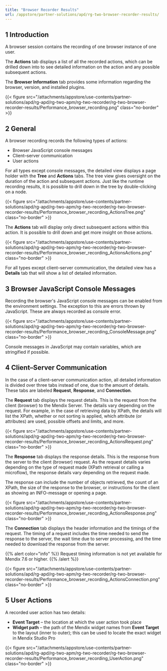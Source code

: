 ```yaml
---
title: "Browser Recorder Results"
url: /appstore/partner-solutions/apd/rg-two-browser-recorder-results/
---
```


## 1 Introduction

A browser session contains the recording of one browser instance of one user.

The **Actions** tab displays a list of all the recorded actions, which can be drilled down into to see detailed information on the action and any possible subsequent actions.

The **Browser Information** tab provides some information regarding the browser, version, and installed plugins.

{{< figure src="/attachments/appstore/use-contents/partner-solutions/apd/rg-apd/rg-two-apm/rg-two-recorder/rg-two-browser-recorder-results/Performance_browser_recording.png" class="no-border" >}}

## 2 General

A browser recording records the following types of actions:

* Browser JavaScript console messages
* Client–server communication
* User actions

For all types except console messages, the detailed view displays a page holder with the **Tree** and **Actions** tabs. The tree view gives oversight on the duration of the action and subsequent actions. Just like the runtime recording results, it is possible to drill down in the tree by double-clicking on a node.

{{< figure src="/attachments/appstore/use-contents/partner-solutions/apd/rg-apd/rg-two-apm/rg-two-recorder/rg-two-browser-recorder-results/Performance_browser_recording_ActionsTree.png" class="no-border" >}}

The **Actions** tab will display only direct subsequent actions within this action. It is possible to drill down and get more insight on those actions.

{{< figure src="/attachments/appstore/use-contents/partner-solutions/apd/rg-apd/rg-two-apm/rg-two-recorder/rg-two-browser-recorder-results/Performance_browser_recording_ActionsActions.png" class="no-border" >}}

For all types except client–server communication, the detailed view has a **Details** tab that will show a list of detailed information.

## 3 Browser JavaScript Console Messages

Recording the browser's JavaScript console messages can be enabled from the environment settings. The exception to this are errors thrown by JavaScript. These are always recorded as console error.

{{< figure src="/attachments/appstore/use-contents/partner-solutions/apd/rg-apd/rg-two-apm/rg-two-recorder/rg-two-browser-recorder-results/Performance_browser_recording_ConsoleMessage.png" class="no-border" >}}

Console messages in JavaScript may contain variables, which are stringified if possible. 

## 4 Client–Server Communication

In the case of a client–server communication action, all detailed information is divided over three tabs instead of one, due to the amount of details. These tabs are labeled **Request**, **Response**, and **Connection**.

The **Request** tab displays the request details. This is the request from the client (browser) to the Mendix Server. The details vary depending on the request. For example, in the case of retrieving data by XPath, the details will list the XPath, whether or not sorting is applied, which attribute (or attributes) are used, possible offsets and limits, and more.

{{< figure src="/attachments/appstore/use-contents/partner-solutions/apd/rg-apd/rg-two-apm/rg-two-recorder/rg-two-browser-recorder-results/Performance_browser_recording_ActionsRequest.png" class="no-border" >}}

The **Response** tab displays the response details. This is the response from the server to the client (browser) request. As the request details varies depending on the type of request made (XPath retrieval or calling a microflow), the response details vary depending on the request made.

The response can include the number of objects retrieved, the count of an XPath, the size of the response to the browser, or instructions for the client as showing an INFO-message or opening a page.

{{< figure src="/attachments/appstore/use-contents/partner-solutions/apd/rg-apd/rg-two-apm/rg-two-recorder/rg-two-browser-recorder-results/Performance_browser_recording_ActionsResponse.png" class="no-border" >}}

The **Connection** tab displays the header information and the timings of the request. The timing of a request includes the time needed to send the response to the server, the wait time due to server processing, and the time needed to download the response from the server. 

{{% alert color="info" %}}
Request timing information is not yet available for Mendix 7.6 or higher.
{{% /alert %}}

{{< figure src="/attachments/appstore/use-contents/partner-solutions/apd/rg-apd/rg-two-apm/rg-two-recorder/rg-two-browser-recorder-results/Performance_browser_recording_ActionsConnection.png" class="no-border" >}}

## 5 User Actions

A recorded user action has two details:

* **Event Target** – the location at which the user action took place
* **Widget path** – the path of the Mendix widget names from **Event Target** to the layout (inner to outer); this can be used to locate the exact widget in Mendix Studio Pro

{{< figure src="/attachments/appstore/use-contents/partner-solutions/apd/rg-apd/rg-two-apm/rg-two-recorder/rg-two-browser-recorder-results/Performance_browser_recording_UserAction.png" class="no-border" >}}

